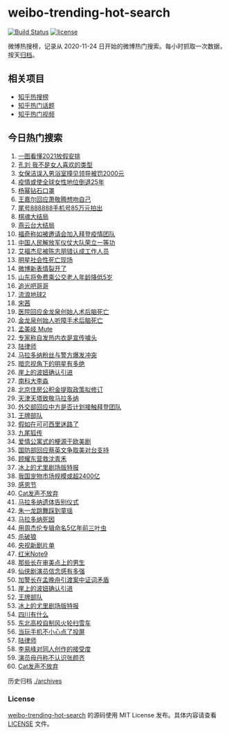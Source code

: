 # weibo-trending-hot-search

[![Build Status](https://github.com/justjavac/weibo-trending-hot-search/workflows/ci/badge.svg?branch=master)](https://github.com/justjavac/weibo-trending-hot-search/actions)
[![license](https://img.shields.io/github/license/justjavac/weibo-trending-hot-search)](https://github.com/justjavac/weibo-trending-hot-search/blob/master/LICENSE)

微博热搜榜，记录从 2020-11-24 日开始的微博热门搜索。每小时抓取一次数据，按天[归档](./archives)。

## 相关项目

- [知乎热搜榜](https://github.com/justjavac/zhihu-trending-top-search)
- [知乎热门话题](https://github.com/justjavac/zhihu-trending-hot-questions)
- [知乎热门视频](https://github.com/justjavac/zhihu-trending-hot-video)

## 今日热门搜索

<!-- BEGIN -->
<!-- 最后更新时间 Fri Nov 27 2020 04:12:11 GMT+0800 (CST) -->
1. [一图看懂2021放假安排](https://s.weibo.com//weibo?q=%23%E4%B8%80%E5%9B%BE%E7%9C%8B%E6%87%822021%E6%94%BE%E5%81%87%E5%AE%89%E6%8E%92%23&Refer=new_time)
1. [孔刘 我不是女人喜欢的类型](https://s.weibo.com//weibo?q=%E5%AD%94%E5%88%98%20%E6%88%91%E4%B8%8D%E6%98%AF%E5%A5%B3%E4%BA%BA%E5%96%9C%E6%AC%A2%E7%9A%84%E7%B1%BB%E5%9E%8B&Refer=top)
1. [女保洁误入男浴室撞见领导被罚2000元](https://s.weibo.com//weibo?q=%23%E5%A5%B3%E4%BF%9D%E6%B4%81%E8%AF%AF%E5%85%A5%E7%94%B7%E6%B5%B4%E5%AE%A4%E6%92%9E%E8%A7%81%E9%A2%86%E5%AF%BC%E8%A2%AB%E7%BD%9A2000%E5%85%83%23&Refer=top)
1. [疫情或使全球女性地位倒退25年](https://s.weibo.com//weibo?q=%23%E7%96%AB%E6%83%85%E6%88%96%E4%BD%BF%E5%85%A8%E7%90%83%E5%A5%B3%E6%80%A7%E5%9C%B0%E4%BD%8D%E5%80%92%E9%80%8025%E5%B9%B4%23&Refer=top)
1. [杨幂钻石口罩](https://s.weibo.com//weibo?q=%23%E6%9D%A8%E5%B9%82%E9%92%BB%E7%9F%B3%E5%8F%A3%E7%BD%A9%23&Refer=top)
1. [王嘉尔回应萧敬腾想吻自己](https://s.weibo.com//weibo?q=%23%E7%8E%8B%E5%98%89%E5%B0%94%E5%9B%9E%E5%BA%94%E8%90%A7%E6%95%AC%E8%85%BE%E6%83%B3%E5%90%BB%E8%87%AA%E5%B7%B1%23&Refer=top)
1. [尾号888888手机号85万元拍出](https://s.weibo.com//weibo?q=%23%E5%B0%BE%E5%8F%B7888888%E6%89%8B%E6%9C%BA%E5%8F%B785%E4%B8%87%E5%85%83%E6%8B%8D%E5%87%BA%23&Refer=top)
1. [棋魂大结局](https://s.weibo.com//weibo?q=%23%E6%A3%8B%E9%AD%82%E5%A4%A7%E7%BB%93%E5%B1%80%23&Refer=top)
1. [燕云台大结局](https://s.weibo.com//weibo?q=%23%E7%87%95%E4%BA%91%E5%8F%B0%E5%A4%A7%E7%BB%93%E5%B1%80%23&Refer=top)
1. [福奇称如被邀请会加入拜登疫情团队](https://s.weibo.com//weibo?q=%E7%A6%8F%E5%A5%87%E7%A7%B0%E5%A6%82%E8%A2%AB%E9%82%80%E8%AF%B7%E4%BC%9A%E5%8A%A0%E5%85%A5%E6%8B%9C%E7%99%BB%E7%96%AB%E6%83%85%E5%9B%A2%E9%98%9F&Refer=top)
1. [中国人民解放军仪仗大队荣立一等功](https://s.weibo.com//weibo?q=%E4%B8%AD%E5%9B%BD%E4%BA%BA%E6%B0%91%E8%A7%A3%E6%94%BE%E5%86%9B%E4%BB%AA%E4%BB%97%E5%A4%A7%E9%98%9F%E8%8D%A3%E7%AB%8B%E4%B8%80%E7%AD%89%E5%8A%9F&Refer=top)
1. [艾福杰尼被陈志朋错认成工作人员](https://s.weibo.com//weibo?q=%23%E8%89%BE%E7%A6%8F%E6%9D%B0%E5%B0%BC%E8%A2%AB%E9%99%88%E5%BF%97%E6%9C%8B%E9%94%99%E8%AE%A4%E6%88%90%E5%B7%A5%E4%BD%9C%E4%BA%BA%E5%91%98%23&Refer=top)
1. [明星社会性死亡现场](https://s.weibo.com//weibo?q=%23%E6%98%8E%E6%98%9F%E7%A4%BE%E4%BC%9A%E6%80%A7%E6%AD%BB%E4%BA%A1%E7%8E%B0%E5%9C%BA%23&Refer=top)
1. [微博新表情裂开了](https://s.weibo.com//weibo?q=%23%E5%BE%AE%E5%8D%9A%E6%96%B0%E8%A1%A8%E6%83%85%E8%A3%82%E5%BC%80%E4%BA%86%23&Refer=top)
1. [山东将免费乘公交老人年龄降低5岁](https://s.weibo.com//weibo?q=%23%E5%B1%B1%E4%B8%9C%E5%B0%86%E5%85%8D%E8%B4%B9%E4%B9%98%E5%85%AC%E4%BA%A4%E8%80%81%E4%BA%BA%E5%B9%B4%E9%BE%84%E9%99%8D%E4%BD%8E5%E5%B2%81%23&Refer=top)
1. [追光吧哥哥](https://s.weibo.com//weibo?q=%E8%BF%BD%E5%85%89%E5%90%A7%E5%93%A5%E5%93%A5&Refer=top)
1. [流浪地球2](https://s.weibo.com//weibo?q=%E6%B5%81%E6%B5%AA%E5%9C%B0%E7%90%832&Refer=top)
1. [宋茜](https://s.weibo.com//weibo?q=%E5%AE%8B%E8%8C%9C&Refer=top)
1. [医院回应金龙泉创始人术后脑死亡](https://s.weibo.com//weibo?q=%23%E5%8C%BB%E9%99%A2%E5%9B%9E%E5%BA%94%E9%87%91%E9%BE%99%E6%B3%89%E5%88%9B%E5%A7%8B%E4%BA%BA%E6%9C%AF%E5%90%8E%E8%84%91%E6%AD%BB%E4%BA%A1%23&Refer=top)
1. [金龙泉创始人听障手术后脑死亡](https://s.weibo.com//weibo?q=%E9%87%91%E9%BE%99%E6%B3%89%E5%88%9B%E5%A7%8B%E4%BA%BA%E5%90%AC%E9%9A%9C%E6%89%8B%E6%9C%AF%E5%90%8E%E8%84%91%E6%AD%BB%E4%BA%A1&Refer=top)
1. [孟美岐 Mute](https://s.weibo.com//weibo?q=%E5%AD%9F%E7%BE%8E%E5%B2%90%20Mute&Refer=top)
1. [专家称自发热内衣是宣传噱头](https://s.weibo.com//weibo?q=%23%E4%B8%93%E5%AE%B6%E7%A7%B0%E8%87%AA%E5%8F%91%E7%83%AD%E5%86%85%E8%A1%A3%E6%98%AF%E5%AE%A3%E4%BC%A0%E5%99%B1%E5%A4%B4%23&Refer=top)
1. [陆律师](https://s.weibo.com//weibo?q=%E9%99%86%E5%BE%8B%E5%B8%88&Refer=top)
1. [马拉多纳粉丝与警方爆发冲突](https://s.weibo.com//weibo?q=%23%E9%A9%AC%E6%8B%89%E5%A4%9A%E7%BA%B3%E7%B2%89%E4%B8%9D%E4%B8%8E%E8%AD%A6%E6%96%B9%E7%88%86%E5%8F%91%E5%86%B2%E7%AA%81%23&Refer=top)
1. [暗恋视角下的明星有多绝](https://s.weibo.com//weibo?q=%23%E6%9A%97%E6%81%8B%E8%A7%86%E8%A7%92%E4%B8%8B%E7%9A%84%E6%98%8E%E6%98%9F%E6%9C%89%E5%A4%9A%E7%BB%9D%23&Refer=top)
1. [崖上的波妞确认引进](https://s.weibo.com//weibo?q=%E5%B4%96%E4%B8%8A%E7%9A%84%E6%B3%A2%E5%A6%9E%E7%A1%AE%E8%AE%A4%E5%BC%95%E8%BF%9B&Refer=top)
1. [南科大李淼](https://s.weibo.com//weibo?q=%23%E5%8D%97%E7%A7%91%E5%A4%A7%E6%9D%8E%E6%B7%BC%23&Refer=top)
1. [北京住房公积金提取政策拟修订](https://s.weibo.com//weibo?q=%E5%8C%97%E4%BA%AC%E4%BD%8F%E6%88%BF%E5%85%AC%E7%A7%AF%E9%87%91%E6%8F%90%E5%8F%96%E6%94%BF%E7%AD%96%E6%8B%9F%E4%BF%AE%E8%AE%A2&Refer=top)
1. [天津天塔致敬马拉多纳](https://s.weibo.com//weibo?q=%23%E5%A4%A9%E6%B4%A5%E5%A4%A9%E5%A1%94%E8%87%B4%E6%95%AC%E9%A9%AC%E6%8B%89%E5%A4%9A%E7%BA%B3%23&Refer=top)
1. [外交部回应中方是否计划接触拜登团队](https://s.weibo.com//weibo?q=%23%E5%A4%96%E4%BA%A4%E9%83%A8%E5%9B%9E%E5%BA%94%E4%B8%AD%E6%96%B9%E6%98%AF%E5%90%A6%E8%AE%A1%E5%88%92%E6%8E%A5%E8%A7%A6%E6%8B%9C%E7%99%BB%E5%9B%A2%E9%98%9F%23&Refer=top)
1. [王牌部队](https://s.weibo.com//weibo?q=%23%E7%8E%8B%E7%89%8C%E9%83%A8%E9%98%9F%23&Refer=top)
1. [假如在可可西里迷路了](https://s.weibo.com//weibo?q=%23%E5%81%87%E5%A6%82%E5%9C%A8%E5%8F%AF%E5%8F%AF%E8%A5%BF%E9%87%8C%E8%BF%B7%E8%B7%AF%E4%BA%86%23&Refer=top)
1. [九尾狐传](https://s.weibo.com//weibo?q=%E4%B9%9D%E5%B0%BE%E7%8B%90%E4%BC%A0&Refer=top)
1. [爱情公寓式的梗源于欧美剧](https://s.weibo.com//weibo?q=%23%E7%88%B1%E6%83%85%E5%85%AC%E5%AF%93%E5%BC%8F%E7%9A%84%E6%A2%97%E6%BA%90%E4%BA%8E%E6%AC%A7%E7%BE%8E%E5%89%A7%23&Refer=top)
1. [国防部回应蔡英文争取美对台支持](https://s.weibo.com//weibo?q=%23%E5%9B%BD%E9%98%B2%E9%83%A8%E5%9B%9E%E5%BA%94%E8%94%A1%E8%8B%B1%E6%96%87%E4%BA%89%E5%8F%96%E7%BE%8E%E5%AF%B9%E5%8F%B0%E6%94%AF%E6%8C%81%23&Refer=top)
1. [顾耀东营救沈青禾](https://s.weibo.com//weibo?q=%23%E9%A1%BE%E8%80%80%E4%B8%9C%E8%90%A5%E6%95%91%E6%B2%88%E9%9D%92%E7%A6%BE%23&Refer=top)
1. [冰上的尤里剧场版特报](https://s.weibo.com//weibo?q=%23%E5%86%B0%E4%B8%8A%E7%9A%84%E5%B0%A4%E9%87%8C%E5%89%A7%E5%9C%BA%E7%89%88%E7%89%B9%E6%8A%A5%23&Refer=top)
1. [我国宠物市场规模或超2400亿](https://s.weibo.com//weibo?q=%23%E6%88%91%E5%9B%BD%E5%AE%A0%E7%89%A9%E5%B8%82%E5%9C%BA%E8%A7%84%E6%A8%A1%E6%88%96%E8%B6%852400%E4%BA%BF%23&Refer=top)
1. [感恩节](https://s.weibo.com//weibo?q=%E6%84%9F%E6%81%A9%E8%8A%82&Refer=top)
1. [Cat发声不放弃](https://s.weibo.com//weibo?q=Cat%E5%8F%91%E5%A3%B0%E4%B8%8D%E6%94%BE%E5%BC%83&Refer=top)
1. [马拉多纳遗体告别仪式](https://s.weibo.com//weibo?q=%E9%A9%AC%E6%8B%89%E5%A4%9A%E7%BA%B3%E9%81%97%E4%BD%93%E5%91%8A%E5%88%AB%E4%BB%AA%E5%BC%8F&Refer=top)
1. [朱一龙跳舞踩到童瑶](https://s.weibo.com//weibo?q=%23%E6%9C%B1%E4%B8%80%E9%BE%99%E8%B7%B3%E8%88%9E%E8%B8%A9%E5%88%B0%E7%AB%A5%E7%91%B6%23&Refer=top)
1. [马拉多纳死因](https://s.weibo.com//weibo?q=%E9%A9%AC%E6%8B%89%E5%A4%9A%E7%BA%B3%E6%AD%BB%E5%9B%A0&Refer=top)
1. [用周杰伦专辑命名5亿年前三叶虫](https://s.weibo.com//weibo?q=%23%E7%94%A8%E5%91%A8%E6%9D%B0%E4%BC%A6%E4%B8%93%E8%BE%91%E5%91%BD%E5%90%8D5%E4%BA%BF%E5%B9%B4%E5%89%8D%E4%B8%89%E5%8F%B6%E8%99%AB%23&Refer=top)
1. [杀破狼](https://s.weibo.com//weibo?q=%E6%9D%80%E7%A0%B4%E7%8B%BC&Refer=top)
1. [央视新剧片单](https://s.weibo.com//weibo?q=%23%E5%A4%AE%E8%A7%86%E6%96%B0%E5%89%A7%E7%89%87%E5%8D%95%23&Refer=top)
1. [红米Note9](https://s.weibo.com//weibo?q=%23%E7%BA%A2%E7%B1%B3Note9%23&Refer=top)
1. [那些长在审美点上的男生](https://s.weibo.com//weibo?q=%23%E9%82%A3%E4%BA%9B%E9%95%BF%E5%9C%A8%E5%AE%A1%E7%BE%8E%E7%82%B9%E4%B8%8A%E7%9A%84%E7%94%B7%E7%94%9F%23&Refer=top)
1. [仙侠剧演员信念感有多强](https://s.weibo.com//weibo?q=%23%E4%BB%99%E4%BE%A0%E5%89%A7%E6%BC%94%E5%91%98%E4%BF%A1%E5%BF%B5%E6%84%9F%E6%9C%89%E5%A4%9A%E5%BC%BA%23&Refer=top)
1. [加警长在孟晚舟引渡案中证词矛盾](https://s.weibo.com//weibo?q=%23%E5%8A%A0%E8%AD%A6%E9%95%BF%E5%9C%A8%E5%AD%9F%E6%99%9A%E8%88%9F%E5%BC%95%E6%B8%A1%E6%A1%88%E4%B8%AD%E8%AF%81%E8%AF%8D%E7%9F%9B%E7%9B%BE%23&Refer=top)
1. [崖上的波妞确认引进](https://s.weibo.com//weibo?q=%23%E5%B4%96%E4%B8%8A%E7%9A%84%E6%B3%A2%E5%A6%9E%E7%A1%AE%E8%AE%A4%E5%BC%95%E8%BF%9B%23&Refer=top)
1. [王牌部队](https://s.weibo.com//weibo?q=%E7%8E%8B%E7%89%8C%E9%83%A8%E9%98%9F&Refer=top)
1. [冰上的尤里剧场版特报](https://s.weibo.com//weibo?q=%E5%86%B0%E4%B8%8A%E7%9A%84%E5%B0%A4%E9%87%8C%E5%89%A7%E5%9C%BA%E7%89%88%E7%89%B9%E6%8A%A5&Refer=top)
1. [四川有什么](https://s.weibo.com//weibo?q=%23%E5%9B%9B%E5%B7%9D%E6%9C%89%E4%BB%80%E4%B9%88%23&Refer=top)
1. [东北高校自制风火轮扫雪车](https://s.weibo.com//weibo?q=%23%E4%B8%9C%E5%8C%97%E9%AB%98%E6%A0%A1%E8%87%AA%E5%88%B6%E9%A3%8E%E7%81%AB%E8%BD%AE%E6%89%AB%E9%9B%AA%E8%BD%A6%23&Refer=top)
1. [当玩手机不小心点了投屏](https://s.weibo.com//weibo?q=%23%E5%BD%93%E7%8E%A9%E6%89%8B%E6%9C%BA%E4%B8%8D%E5%B0%8F%E5%BF%83%E7%82%B9%E4%BA%86%E6%8A%95%E5%B1%8F%23&Refer=top)
1. [陆律师](https://s.weibo.com//weibo?q=%23%E9%99%86%E5%BE%8B%E5%B8%88%23&Refer=top)
1. [李易峰对同人创作的接受度](https://s.weibo.com//weibo?q=%23%E6%9D%8E%E6%98%93%E5%B3%B0%E5%AF%B9%E5%90%8C%E4%BA%BA%E5%88%9B%E4%BD%9C%E7%9A%84%E6%8E%A5%E5%8F%97%E5%BA%A6%23&Refer=top)
1. [演员母丹称不认识张颜齐](https://s.weibo.com//weibo?q=%23%E6%BC%94%E5%91%98%E6%AF%8D%E4%B8%B9%E7%A7%B0%E4%B8%8D%E8%AE%A4%E8%AF%86%E5%BC%A0%E9%A2%9C%E9%BD%90%23&Refer=top)
1. [Cat发声不放弃](https://s.weibo.com//weibo?q=%23Cat%E5%8F%91%E5%A3%B0%E4%B8%8D%E6%94%BE%E5%BC%83%23&Refer=top)
<!-- END -->

历史归档 [./archives](./archives)

### License

[weibo-trending-hot-search](https://github.com/justjavac/weibo-trending-hot-search) 的源码使用 MIT License 发布。具体内容请查看 [LICENSE](./LICENSE) 文件。
